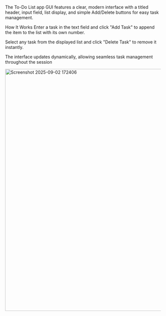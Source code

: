 The To-Do List app GUI features a clear, modern interface with a titled header, input field, list display, and simple Add/Delete buttons for easy task management.


How It Works
Enter a task in the text field and click "Add Task" to append the item to the list with its own number.

Select any task from the displayed list and click "Delete Task" to remove it instantly.

The interface updates dynamically, allowing seamless task management throughout the session


<img width="623" height="784" alt="Screenshot 2025-09-02 172406" src="https://github.com/user-attachments/assets/785e09a1-92c6-44a0-afab-36fab45b6cbb" />
